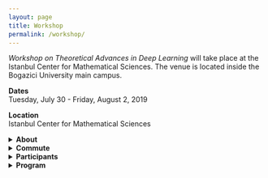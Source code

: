```yaml
---
layout: page
title: Workshop
permalink: /workshop/
---
```


_Workshop on Theoretical Advances in Deep Learning_ will take place at the Istanbul Center for Mathematical Sciences. The venue is located inside the Bogazici University main campus.   

**Dates**  
Tuesday, July 30 - Friday, August 2, 2019   

**Location**  
Istanbul Center for Mathematical Sciences

<details>
    <summary>
        <b>
            About
        </b>
    </summary>
    <p markdown="1">  

        __Abstract:__ During the past few years, differentiable programming as a paradigm of deep learning provided cutting edge applications of machine learning in large scale problems in wide areas covering vision, speech, translation, and various autonomous machines. However, the success rate of working models is much faster than the scientific progress on understanding the working principles of such systems. More recently, theoretical developments shed some light on the inner workings of toy models on simple tasks, yet the community is still missing theoretical results that have strong predictive power on what to expect from large scale models on complex tasks and how to design them to improve their performance. In an attempt to move towards deeper understanding, we aim to bring together a group of researchers interested in the theoretical understanding of deep learning. The workshop is devoted to reviewing the most recent literature to bring everyone at the same level in terms of our current understanding, further, we will discuss theoretical challenges and propose ways to move forward. We will also devote one day of the workshop to interact with the local machine learning community that will include an opportunity for interested advanced students to introduce themselves and we will have a public lecture covering current trends in machine learning.  

    </p>
    <p>
        <p><strong>Topics:</strong></p>
        <ul>
        <li>Toy models that exhibit characteristic features of large scale systems  </li>
        <li>Scaling laws of neural networks with their degrees of freedom  </li>
        <li>Algorithmic effects and regularization in training neural networks  </li>
        <li>The role of the structure in data and teacher-student networks  </li>
        <li>Limiting behavior of simple models  </li>
        <li>Statistical physics approach to neural networks implications and its limits  </li> 
        <li>The role of priors on the performance of models </li>
        </ul>
    </p>
</details>

<details>
    <summary>
        <b markdown="1">
            Commute
        </b>
    </summary>
    <p markdown="1">  

        The subway station next to the campus is [Bogazici Universitesi Istasyonu](https://goo.gl/maps/VrC42pG9vi7u2vpW9). It is the last stop on line M6. Take line M2 (goes through Taksim) and transfer at the station called **Levent** (you can't miss it!).

        Commute to Bogazici University South Campus  
        ![commute](/assets/images/map1-.jpg)
        Closer look at the South Campus  
        ![campus](/assets/images/map2-.jpg)
        Zooming in on IMBM  
        ![venue](/assets/images/map3-.jpg)
       
    </p>
</details>


<details>
    <summary>
        <b markdown="1">
            Participants
        </b>
    </summary>
    <p>  
    <ul>
        <li>Ethem Alpaydin, Ozyegin University  </li>

        <li>Anima Anandkumar, Caltech &amp; NVIDIA  </li>

        <li>Benjamin Aubin, ENS  </li>

        <li>Aristide Baratin, MILA  </li>

        <li>Jean Barbier, ICTP  </li>

        <li>Ishmael Belghazi, MILA &amp; Facebook AI    </li>

        <li>David Belius, University of Basel  </li>

        <li>&dagger;Giulio Biroli, ENS  </li>

        <li>Chiara Cammarota, King's College London  </li>

        <li>Stephane d'Ascoli, ENS  </li>

        <li>Ethan Dyer, Google  </li>

        <li>Alp Eden, Bogazici University (retired)  </li>

        <li>Utku Evci, Google  </li>

        <li>Orhan Firat, Google   </li>

        <li>Silvio Franz, Universite Paris-Sud  </li>

        <li>Marylou Gabrie, ENS  </li>

        <li>Surya Ganguli, Stanford   </li>

        <li>Caglar Gulcehre, DeepMind  (over VC) </li>

        <li>Mert Gurbuzbalaban, Rutgers Business School  </li>

        <li>Clement Hongler, EPFL  </li>

        <li>Sungmin Hwang, LPTMS  </li>

        <li>Melih Iseri, USC </li>  

        <li>Duygu Islakoglu, Koc University  </li>

        <li>Arthur Jacot, EPFL  </li>

        <li>Mehmet Kiral, Sophia University  </li>

        <li>Florent Krzakala, ENS  </li>

        <li>*Simon Lacoste-Julien, MILA  </li>

        <li>Fabian Latorre, EPFL  </li>

        <li>Ioannis Mitliagkas, MILA  </li>

        <li>Muhittin Mungan, Uni Bonn  </li>

        <li>Brady Neal, MILA  </li>

        <li>Behnam Neyshabur, NYU  </li>

        <li>Mihai Nica, University of Toronto  </li>

        <li>Ekin Ozman, Bogazici University  </li>

        <li>Vardan Papyan, Stanford  </li>

        <li>Dan Roberts, Diffeo Labs  </li>

        <li>Miguel Ruiz Garcia, University of Pennsylvania  </li>

        <li>&dagger;Levent Sagun, EPFL   </li>

        <li>Stefano Sarao, CEA   </li>

        <li>Andrew Saxe, University of Oxford  </li>

        <li>Berrenur Saylam, Bogazici University  </li>

        <li>David Schwab, CUNY  </li>

        <li>Berfin Simsek, EPFL  </li>

        <li>Sam Smith, DeepMind  </li>

        <li>Stefano Spigler, EPFL  </li>

        <li>Eric Vanden-Eijnden, NYU  </li>

        <li>&dagger;Matthieu Wyart, EPFL  </li>

        <li>Sho Yaida, Facebook AI  </li>

        <li>Lenka Zdeborova, CEA <br/>
        &dagger;: Organizers, *: To be confirmed</li>
    </ul>
    </p>
</details>



<details>
    <summary>
        <b markdown="1">
            Program
        </b>
    </summary>
    <p>  
        <table>
            <thead>
                <tr>
                    <th>Time</th>
                    <th style="text-align:left">Event</th>
                </tr>
            </thead>
            <tbody>
                <tr>
                    <td>9:00-10:30</td>
                    <td style="text-align:left">Session 1</td>
                </tr>
                <tr>
                    <td>10:30-11:00</td>
                    <td style="text-align:left">Coffee Break</td>
                </tr>
                <tr>
                    <td>11:00-12:00</td>
                    <td style="text-align:left">Session 2</td>
                </tr>
                <tr>
                    <td>12:00-13:30</td>
                    <td style="text-align:left">Lunch Break</td>
                </tr>
                <tr>
                    <td>13:30-15:00</td>
                    <td style="text-align:left">Session 3</td>
                </tr>
                <tr>
                    <td>15:00-15:30</td>
                    <td style="text-align:left">Coffee Break</td>
                </tr>
                <tr>
                    <td>15:30-16:30</td>
                    <td style="text-align:left">Session 4</td>
                </tr>
            </tbody>
        </table>
        <p>Each session will include back-to-back 30-minute talks (25 + 5 for questions). During after hours and weekends, the venue will be available for informal discussions. The detailed schedule will be available soon.  </p>
    </p>
</details>  

